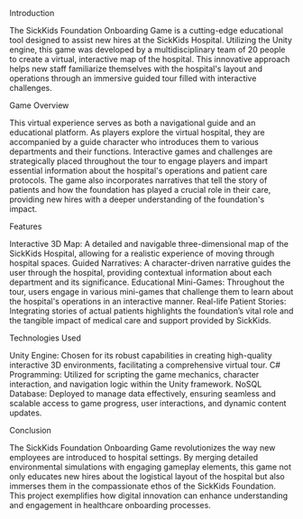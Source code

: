Introduction

The SickKids Foundation Onboarding Game is a cutting-edge educational tool designed to assist new hires at the SickKids Hospital. Utilizing the Unity engine, this game was developed by a multidisciplinary team of 20 people to create a virtual, interactive map of the hospital. This innovative approach helps new staff familiarize themselves with the hospital's layout and operations through an immersive guided tour filled with interactive challenges.

Game Overview

This virtual experience serves as both a navigational guide and an educational platform. As players explore the virtual hospital, they are accompanied by a guide character who introduces them to various departments and their functions. Interactive games and challenges are strategically placed throughout the tour to engage players and impart essential information about the hospital's operations and patient care protocols. The game also incorporates narratives that tell the story of patients and how the foundation has played a crucial role in their care, providing new hires with a deeper understanding of the foundation's impact.

Features

Interactive 3D Map: A detailed and navigable three-dimensional map of the SickKids Hospital, allowing for a realistic experience of moving through hospital spaces.
Guided Narratives: A character-driven narrative guides the user through the hospital, providing contextual information about each department and its significance.
Educational Mini-Games: Throughout the tour, users engage in various mini-games that challenge them to learn about the hospital's operations in an interactive manner.
Real-life Patient Stories: Integrating stories of actual patients highlights the foundation’s vital role and the tangible impact of medical care and support provided by SickKids.

Technologies Used

Unity Engine: Chosen for its robust capabilities in creating high-quality interactive 3D environments, facilitating a comprehensive virtual tour.
C# Programming: Utilized for scripting the game mechanics, character interaction, and navigation logic within the Unity framework.
NoSQL Database: Deployed to manage data effectively, ensuring seamless and scalable access to game progress, user interactions, and dynamic content updates.

Conclusion

The SickKids Foundation Onboarding Game revolutionizes the way new employees are introduced to hospital settings. By merging detailed environmental simulations with engaging gameplay elements, this game not only educates new hires about the logistical layout of the hospital but also immerses them in the compassionate ethos of the SickKids Foundation. This project exemplifies how digital innovation can enhance understanding and engagement in healthcare onboarding processes.

